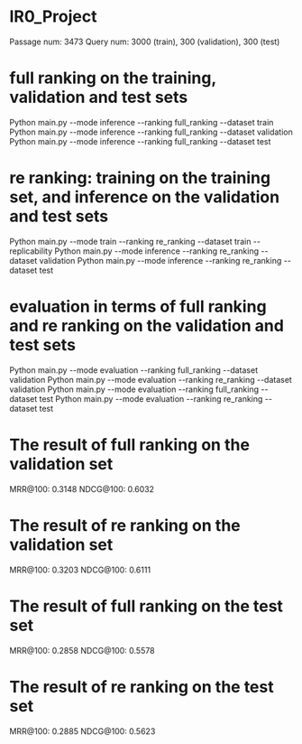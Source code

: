 # IR0_Project

Passage num: 3473
Query num: 3000 (train), 300 (validation), 300 (test)

# full ranking on the training, validation and test sets
Python main.py --mode inference --ranking full_ranking --dataset train
Python main.py --mode inference --ranking full_ranking --dataset validation
Python main.py --mode inference --ranking full_ranking --dataset test

# re ranking: training on the training set, and inference on the validation and test sets
Python main.py --mode train --ranking re_ranking --dataset train --replicability
Python main.py --mode inference --ranking re_ranking --dataset validation
Python main.py --mode inference --ranking re_ranking --dataset test

# evaluation in terms of full ranking and re ranking on the validation and test sets
Python main.py --mode evaluation --ranking full_ranking --dataset validation
Python main.py --mode evaluation --ranking re_ranking --dataset validation
Python main.py --mode evaluation --ranking full_ranking --dataset test
Python main.py --mode evaluation --ranking re_ranking --dataset test


# The result of full ranking on the validation set
MRR@100: 0.3148
NDCG@100: 0.6032

# The result of re ranking on the validation set
MRR@100: 0.3203
NDCG@100: 0.6111

# The result of full ranking on the test set
MRR@100: 0.2858
NDCG@100: 0.5578

# The result of re ranking on the test set
MRR@100: 0.2885
NDCG@100: 0.5623
